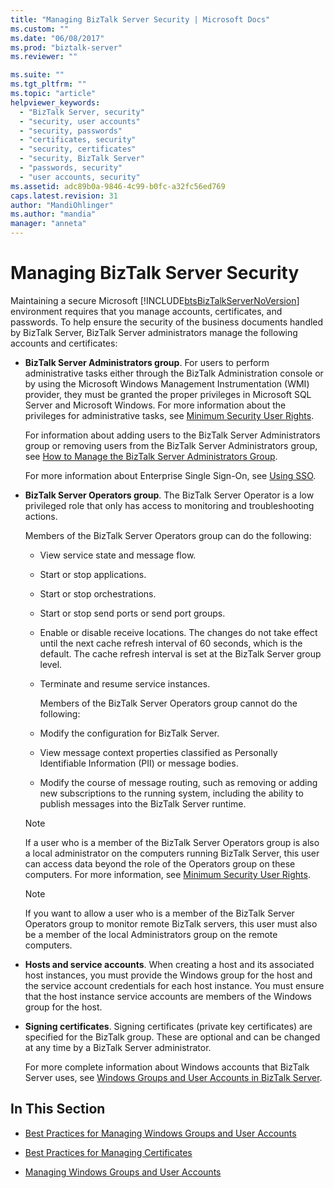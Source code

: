 ```yaml
---
title: "Managing BizTalk Server Security | Microsoft Docs"
ms.custom: ""
ms.date: "06/08/2017"
ms.prod: "biztalk-server"
ms.reviewer: ""

ms.suite: ""
ms.tgt_pltfrm: ""
ms.topic: "article"
helpviewer_keywords: 
  - "BizTalk Server, security"
  - "security, user accounts"
  - "security, passwords"
  - "certificates, security"
  - "security, certificates"
  - "security, BizTalk Server"
  - "passwords, security"
  - "user accounts, security"
ms.assetid: adc89b0a-9846-4c99-b0fc-a32fc56ed769
caps.latest.revision: 31
author: "MandiOhlinger"
ms.author: "mandia"
manager: "anneta"
---
```

# Managing BizTalk Server Security
Maintaining a secure Microsoft [!INCLUDE[btsBizTalkServerNoVersion](../includes/btsbiztalkservernoversion-md.md)] environment requires that you manage accounts, certificates, and passwords. To help ensure the security of the business documents handled by BizTalk Server, BizTalk Server administrators manage the following accounts and certificates:  
  
- **BizTalk Server Administrators group**. For users to perform administrative tasks either through the BizTalk Administration console or by using the Microsoft Windows Management Instrumentation (WMI) provider, they must be granted the proper privileges in Microsoft SQL Server and Microsoft Windows. For more information about the privileges for administrative tasks, see [Minimum Security User Rights](../core/minimum-security-user-rights.md).  
  
   For information about adding users to the BizTalk Server Administrators group or removing users from the BizTalk Server Administrators group, see [How to Manage the BizTalk Server Administrators Group](../core/how-to-manage-the-biztalk-server-administrators-group.md).  
  
   For more information about Enterprise Single Sign-On, see [Using SSO](../core/using-sso.md).  
  
- **BizTalk Server Operators group**. The BizTalk Server Operator is a low privileged role that only has access to monitoring and troubleshooting actions.  
  
   Members of the BizTalk Server Operators group can do the following:  
  
  - View service state and message flow.  
  
  - Start or stop applications.  
  
  - Start or stop orchestrations.  
  
  - Start or stop send ports or send port groups.  
  
  - Enable or disable receive locations. The changes do not take effect until the next cache refresh interval of 60 seconds, which is the default. The cache refresh interval is set at the BizTalk Server group level.  
  
  - Terminate and resume service instances.  
  
    Members of the BizTalk Server Operators group cannot do the following:  
  
  - Modify the configuration for BizTalk Server.  
  
  - View message context properties classified as Personally Identifiable Information (PII) or message bodies.  
  
  - Modify the course of message routing, such as removing or adding new subscriptions to the running system, including the ability to publish messages into the BizTalk Server runtime.  
  
  > [!NOTE]
  >  If a user who is a member of the BizTalk Server Operators group is also a local administrator on the computers running BizTalk Server, this user can access data beyond the role of the Operators group on these computers. For more information, see [Minimum Security User Rights](../core/minimum-security-user-rights.md).  
  
  > [!NOTE]
  >  If you want to allow a user who is a member of the BizTalk Server Operators group to monitor remote BizTalk servers, this user must also be a member of the local Administrators group on the remote computers.  
  
- **Hosts and service accounts**. When creating a host and its associated host instances, you must provide the Windows group for the host and the service account credentials for each host instance. You must ensure that the host instance service accounts are members of the Windows group for the host.  
  
- **Signing certificates**. Signing certificates (private key certificates) are specified for the BizTalk group. These are optional and can be changed at any time by a BizTalk Server administrator.  
  
  For more complete information about Windows accounts that BizTalk Server uses, see [Windows Groups and User Accounts in BizTalk Server](../core/windows-groups-and-user-accounts-in-biztalk-server.md).  
  
## In This Section  
  
-   [Best Practices for Managing Windows Groups and User Accounts](../core/best-practices-for-managing-windows-groups-and-user-accounts.md)  
  
-   [Best Practices for Managing Certificates](../core/best-practices-for-managing-certificates1.md)  
  
-   [Managing Windows Groups and User Accounts](../core/managing-windows-groups-and-user-accounts.md)